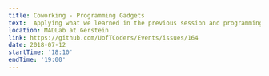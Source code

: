 ```yaml
---
title: Coworking - Programming Gadgets
text:  Applying what we learned in the previous session and programming our devices
location: MADLab at Gerstein
link: https://github.com/UofTCoders/Events/issues/164
date: 2018-07-12
startTime: '18:10'
endTime: '19:00'
---
```

